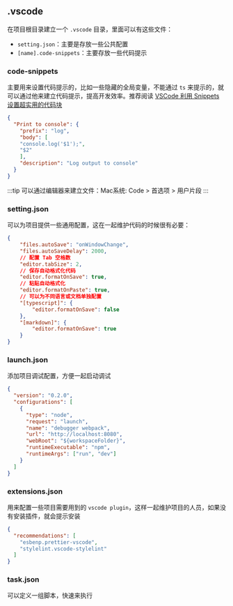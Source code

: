 ## .vscode

在项目根目录建立一个 `.vscode` 目录，里面可以有这些文件：

- `setting.json`：主要是存放一些公共配置
- `[name].code-snippets`：主要存放一些代码提示

### code-snippets

主要用来设置代码提示的，比如一些隐藏的全局变量，不能通过 `ts` 来提示的，就可以通过他来建立代码提示，提高开发效率。推荐阅读 [VSCode 利用 Snippets 设置超实用的代码块](https://juejin.cn/post/6844903869424599053)

```json
{
  "Print to console": {
    "prefix": "log",
    "body": [
    "console.log('$1');",
    "$2"
    ],
    "description": "Log output to console"
  }
}
```

:::tip
可以通过编辑器来建立文件：Mac系统: Code > 首选项 > 用户片段
:::

### setting.json

可以为项目提供一些通用配置，这在一起维护代码的时候很有必要：

```json
{
    "files.autoSave": "onWindowChange",
    "files.autoSaveDelay": 2000,
    // 配置 Tab 空格数
    "editor.tabSize": 2,
    // 保存自动格式化代码
    "editor.formatOnSave": true,
    // 粘贴自动格式化
    "editor.formatOnPaste": true,
    // 可以为不同语言或文档单独配置
    "[typescript]": {
        "editor.formatOnSave": false
    },
    "[markdown]": {
        "editor.formatOnSave": true
    }
}
```

### launch.json

添加项目调试配置，方便一起启动调试

```json
{
  "version": "0.2.0",
  "configurations": [
    {
      "type": "node",
      "request": "launch",
      "name": "debugger webpack",
      "url": "http://localhost:8080",
      "webRoot": "${workspaceFolder}",
      "runtimeExecutable": "npm",
      "runtimeArgs": ["run", "dev"]
    }
  ]
}
```

### extensions.json

用来配置一些项目需要用到的 `vscode plugin`，这样一起维护项目的人员，如果没有安装插件，就会提示安装

```json
{
  "recommendations": [
    "esbenp.prettier-vscode",
    "stylelint.vscode-stylelint"
  ]
}
```

### task.json

可以定义一组脚本，快速来执行
